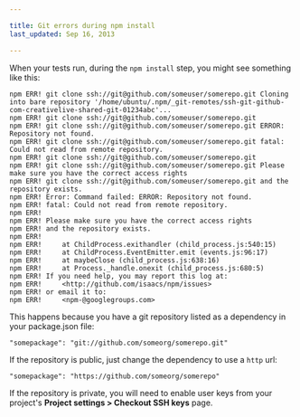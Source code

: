 ```yaml
---

title: Git errors during npm install
last_updated: Sep 16, 2013

---
```


When your tests run, during the
`npm install`
step, you might see something like this:

```
npm ERR! git clone ssh://git@github.com/someuser/somerepo.git Cloning into bare repository '/home/ubuntu/.npm/_git-remotes/ssh-git-github-com-creativelive-shared-git-01234abc'...
npm ERR! git clone ssh://git@github.com/someuser/somerepo.git
npm ERR! git clone ssh://git@github.com/someuser/somerepo.git ERROR: Repository not found.
npm ERR! git clone ssh://git@github.com/someuser/somerepo.git fatal: Could not read from remote repository.
npm ERR! git clone ssh://git@github.com/someuser/somerepo.git
npm ERR! git clone ssh://git@github.com/someuser/somerepo.git Please make sure you have the correct access rights
npm ERR! git clone ssh://git@github.com/someuser/somerepo.git and the repository exists.
npm ERR! Error: Command failed: ERROR: Repository not found.
npm ERR! fatal: Could not read from remote repository.
npm ERR!
npm ERR! Please make sure you have the correct access rights
npm ERR! and the repository exists.
npm ERR!
npm ERR!     at ChildProcess.exithandler (child_process.js:540:15)
npm ERR!     at ChildProcess.EventEmitter.emit (events.js:96:17)
npm ERR!     at maybeClose (child_process.js:638:16)
npm ERR!     at Process._handle.onexit (child_process.js:680:5)
npm ERR! If you need help, you may report this log at:
npm ERR!     <http://github.com/isaacs/npm/issues>
npm ERR! or email it to:
npm ERR!     <npm-@googlegroups.com>
```

This happens because you have a git repository listed as a dependency in your package.json file:

```
"somepackage": "git://github.com/someorg/somerepo.git"
```

If the repository is public, just change the dependency to use a
`http` url:

```
"somepackage": "https://github.com/someorg/somerepo"
```

If the repository is private, you will need to enable user keys
from your project's **Project settings > Checkout SSH keys**
page.
